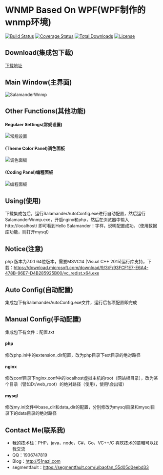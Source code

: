 # WNMP Based On WPF(WPF制作的wnmp环境)

[![Build Status](https://travis-ci.org/slimphp/Slim.svg?branch=develop)](https://travis-ci.org/slimphp/Slim)
[![Coverage Status](https://coveralls.io/repos/slimphp/Slim/badge.svg)](https://coveralls.io/r/slimphp/Slim)
[![Total Downloads](https://poser.pugx.org/slim/slim/downloads)](https://packagist.org/packages/slim/slim)
[![License](https://poser.pugx.org/slim/slim/license)](https://packagist.org/packages/slim/slim)

## Download(集成包下载)
[下载地址](http://ongd1spyv.bkt.clouddn.com/SalamanderWnmp.7z)

## Main Window(主界面)
![SalamanderWnmp](https://cloud.githubusercontent.com/assets/16663435/24835427/cd6b5500-1d34-11e7-9fb1-430a46a47529.png)


## Other Functions(其他功能)
#### Regulaer Settings(常规设置)
![常规设置](https://cloud.githubusercontent.com/assets/16663435/23488508/00fdf128-ff28-11e6-9b2f-711b5a46b5f9.png)


#### (Theme Color Panel)调色面板
![调色面板](https://cloud.githubusercontent.com/assets/16663435/23488548/4fcc4b6a-ff28-11e6-8a1c-cf45b961340d.png)


#### (Coding Panel)编程面板
![编程面板](http://git.oschina.net/uploads/images/2017/0222/160849_e369b9e1_433553.png)

## Using(使用)
下载集成包后，运行SalamanderAutoConfig.exe进行自动配置，然后运行SalamanderWnmp.exe，开启nginx和php，然后在浏览器中输入http://localhost/  即可看到Hello Salamander！字样，说明配置成功。（使用数据库功能，则打开mysql）

## Notice(注意)
php 版本为7.0.1 64位版本，需要MSVC14 (Visual C++ 2015)运行库支持，下载：https://download.microsoft.com/download/9/3/F/93FCF1E7-E6A4-478B-96E7-D4B285925B00/vc_redist.x64.exe


## Auto Config(自动配置)
集成包下有SalamanderAutoConfig.exe文件，运行后各项配置即完成


## Manual Config(手动配置)

集成包下有文件：配置.txt
#### php
修改php.ini中的extension_dir配置，改为php目录下ext目录的绝对路径

#### nginx

修改conf目录下nginx.conf中的localhost虚拟主机的root（网站根目录），改为某个目录（譬如D:/web_root）的绝对路径（使用/，使用\会出错）

#### mysql

修改my.ini文件中base_dir和data_dir的配置，分别修改为mysql目录和mysql目录下的data目录的绝对路径


## Contact Me(联系我)
* 我的技术栈：PHP，java，node，C#，Go，VC++/C  喜欢技术的童鞋可以找我交流
* QQ：1906747819
* Blog：http://51nazi.com
* segmentfault：https://segmentfault.com/u/baofan_55d05d0eebd33



